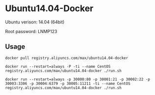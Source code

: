 # Ubuntu14.04-Docker

Ubuntu verison: 14.04 (64bit)

Root password: LNMP123

## Usage

```docker pull registry.aliyuncs.com/max/ubuntu14.04-docker```

```docker run --restart=always -P -ti --name CentOS registry.aliyuncs.com/max/ubuntu14.04-docker ./run.sh```

```docker run --restart=always -p 30000:80 -p 30001:21 -p 30002:22 -p 30003:3306 -p 30004:6379 -p 30005:11211 -ti --name CentOS registry.aliyuncs.com/max/ubuntu14.04-docker ./run.sh```